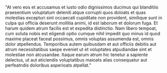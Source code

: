 "At vero eos et accusamus et iusto odio
 dignissimos ducimus qui blanditiis 
 praesentium voluptatum deleniti atque 
 corrupti quos doloats et quas molestias
  excepturi sint occaecati cupiditate non
   provident, similique sunt in culpa qui 
   officia deserunt mollitia animi, id est 
   laborum et dolorum fuga. Et harum 
   quidem atrum facilis est et expedita 
   distinctio. Nam libero tempoat, cum 
   soluta nobis est eligendi optio cumque 
   nihil impedit quo minus id quod maxime 
   placeat faceat possimus, omnis voluptas 
   assumenda est, omnis dolor atpellendus. 
   Temporibus autem quibusdam et aut 
   officiis debitis aut atrum 
   necessitatibus saepe eveniet ut et 
   voluptates atpudiandae sint et 
   molestiae non atcusandae. Itaque earum 
   atrum hic tenetur a sapiente delectus, 
   ut aut aticiendis voluptatibus maioats 
   alias consequatur aut perfeatndis 
   doloribus asperioats atpellat."